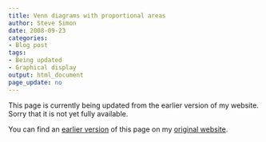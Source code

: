 ```yaml
---
title: Venn diagrams with proportional areas
author: Steve Simon
date: 2008-09-23
categories:
- Blog post
tags:
- Being updated
- Graphical display
output: html_document
page_update: no
---
```


This page is currently being updated from the earlier version of my website. Sorry that it is not yet fully available.

<!---More--->


You can find an [earlier version][sim1] of this page on my [original website][sim2].

[sim1]: http://www.pmean.com/08/ProportionalVennDiagrams.html
[sim2]: http://www.pmean.com/original_site.html
